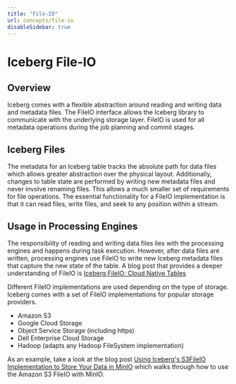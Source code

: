 ```yaml
---
title: "File-IO"
url: concepts/file-io
disableSidebar: true
---
```

<!--
 - Licensed to the Apache Software Foundation (ASF) under one or more
 - contributor license agreements.  See the NOTICE file distributed with
 - this work for additional information regarding copyright ownership.
 - The ASF licenses this file to You under the Apache License, Version 2.0
 - (the "License"); you may not use this file except in compliance with
 - the License.  You may obtain a copy of the License at
 -
 -   http://www.apache.org/licenses/LICENSE-2.0
 -
 - Unless required by applicable law or agreed to in writing, software
 - distributed under the License is distributed on an "AS IS" BASIS,
 - WITHOUT WARRANTIES OR CONDITIONS OF ANY KIND, either express or implied.
 - See the License for the specific language governing permissions and
 - limitations under the License.
 -->

# Iceberg File-IO

## Overview

Iceberg comes with a flexible abstraction around reading and writing data and metadata files. The FileIO interface allows the Iceberg library to communicate with the underlying storage layer. FileIO is used for all metadata operations during the job planning and commit stages.

## Iceberg Files

The metadata for an Iceberg table tracks the absolute path for data files which allows greater abstraction over the physical layout. Additionally, changes to table state are performed by writing new metadata files and never involve renaming files. This allows a much smaller set of requirements for file operations. The essential functionality for a FileIO implementation is that it can read files, write files, and seek to any position within a stream.

## Usage in Processing Engines

The responsibility of reading and writing data files lies with the processing engines and happens during task execution. However, after data files are written, processing engines use FileIO to write new Iceberg metadata files that capture the new state of the table. A blog post that provides a deeper understanding of FileIO is
[Iceberg FileIO: Cloud Native Tables](https://tabular.io/blog/iceberg-fileio/)

Different FileIO implementations are used depending on the type of storage. Iceberg comes with a set of FileIO implementations for popular storage providers.
- Amazon S3
- Google Cloud Storage
- Object Service Storage (including https)
- Dell Enterprise Cloud Storage
- Hadoop (adapts any Hadoop FileSystem implementation)

As an example, take a look at the blog post [Using Iceberg's S3FileIO Implementation to Store Your Data in MinIO](https://tabular.io/blog/minio/)
which walks through how to use the Amazon S3 FileIO with MinIO.